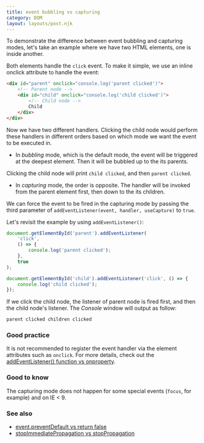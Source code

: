 ```yaml
---
title: event bubbling vs capturing
category: DOM
layout: layouts/post.njk
---
```


To demonstrate the difference between event bubbling and capturing modes, let's take an example where we have two HTML elements, one is inside another.

Both elements handle the `click` event. To make it simple, we use an inline onclick attribute to handle the event:

```html
<div id="parent" onclick="console.log('parent clicked')">
    <!-- Parent node -->
    <div id="child" onclick="console.log('child clicked')">
        <!-- Child node -->
        Child
    </div>
</div>
```

Now we have two different handlers. Clicking the child node would perform these handlers in different orders based on which mode we want the event to be executed in.

-   In _bubbling_ mode, which is the default mode, the event will be triggered at the deepest element. Then it will be bubbled up to the its parents.

Clicking the child node will print `child clicked`, and then `parent clicked`.

-   In _capturing_ mode, the order is opposite. The handler will be invoked from the parent element first, then down to the its children.

We can force the event to be fired in the capturing mode by passing the third parameter of `addEventListener(event, handler, useCapture)` to `true`.

Let's revisit the example by using `addEventListener()`:

```js
document.getElementById('parent').addEventListener(
    'click',
    () => {
        console.log('parent clicked');
    },
    true
);

document.getElementById('child').addEventListener('click', () => {
    console.log('child clicked');
});
```

If we click the child node, the listener of parent node is fired first, and then the child node's listener. The _Console_ window will output as follow:

```html
parent clicked children clicked
```

### Good practice

It is not recommended to register the event handler via the element attributes such as `onclick`. For more details, check out the [addEventListener() function vs onproperty](/add-event-listener-function-vs-on-property).

### Good to know

The capturing mode does not happen for some special events (`focus`, for example) and on IE < 9.

### See also

-   [event.preventDefault vs return false](/event-prevent-default-vs-return-false)
-   [stopImmediatePropagation vs stopPropagation](/stop-immediate-propagation-vs-stop-propagation)
